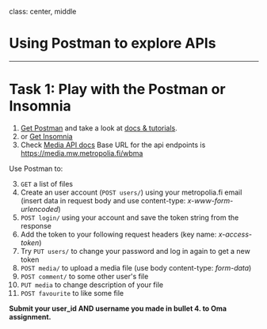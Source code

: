 class: center, middle

# Using Postman to explore APIs

---

# Task 1: Play with the Postman or Insomnia

1. [Get Postman](https://www.getpostman.com/) and take a look at [docs & tutorials](https://www.getpostman.com/docs/).
1. or [Get Insomnia](https://insomnia.rest/)
2. Check [Media API docs](https://media.mw.metropolia.fi/wbma/docs/) Base URL for the api endpoints is <https://media.mw.metropolia.fi/wbma> 

Use Postman to:

3. `GET` a list of files 
4. Create an user account (`POST users/`) using your metropolia.fi email (insert data in request body and use content-type: _x-www-form-urlencoded_)
5. `POST login/` using your account and save the token string from the response
6. Add the token to your following request headers (key name: _x-access-token_)
7. Try `PUT users/` to change your password and log in again to get a new token
8. `POST media/` to upload a media file (use body content-type: _form-data_)
9. `POST comment/` to some other user's file
10. `PUT media` to change description of your file
11. `POST favourite` to like some file

**Submit your user_id AND username you made in bullet 4. to Oma assignment.**
